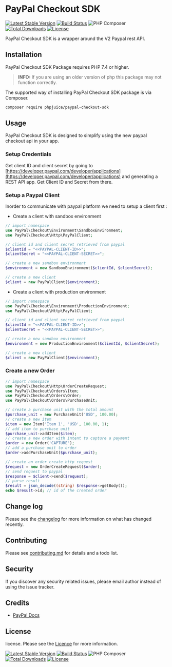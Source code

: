 # PayPal Checkout SDK

[![Latest Stable Version](https://poser.pugx.org/phpjuice/paypal-checkout-sdk/v/stable)](https://packagist.org/packages/phpjuice/paypal-checkout-sdk)
[![Build Status](https://travis-ci.com/phpjuice/paypal-checkout-sdk.svg?branch=master)](https://travis-ci.com/phpjuice/paypal-checkout-sdk)
![PHP Composer](https://github.com/phpjuice/paypal-checkout-sdk/workflows/PHP%20Composer/badge.svg?branch=master)
[![Total Downloads](https://poser.pugx.org/phpjuice/paypal-checkout-sdk/downloads)](https://packagist.org/packages/phpjuice/paypal-checkout-sdk)
[![License](https://poser.pugx.org/phpjuice/paypal-checkout-sdk/license)](https://github.com/phpjuice/paypal-checkout-sdk/blob/master/LICENSE)


PayPal Checkout SDK is a wrapper around the V2 Paypal rest API.

## Installation

PayPal Checkout SDK Package requires PHP 7.4 or higher.

> **INFO:** If you are using an older version of php this package may not function correctly.

The supported way of installing PayPal Checkout SDK package is via Composer.

```bash
composer require phpjuice/paypal-checkout-sdk
```

## Usage

PayPal Checkout SDK is designed to simplify using the new paypal checkout api in your app.


### Setup Credentials

Get client ID and client secret by going to [https://developer.paypal.com/developer/applications](https://developer.paypal.com/developer/applications) and generating a REST API app. Get Client ID and Secret from there.

### Setup a Paypal Client

Inorder to communicate with paypal platform we need to setup a client first :

- Create a client with sandbox environment
```php
// import namespace
use PayPal\Checkout\Environment\SandboxEnvironment;
use PayPal\Checkout\Http\PayPalClient;

// client id and client secret retrieved from paypal
$clientId = "<<PAYPAL-CLIENT-ID>>";
$clientSecret = "<<PAYPAL-CLIENT-SECRET>>";

// create a new sandbox environment
$environment = new SandboxEnvironment($clientId, $clientSecret);

// create a new client
$client = new PayPalClient($environment);
```

- Create a client with production environment
```php
// import namespace
use PayPal\Checkout\Environment\ProductionEnvironment;
use PayPal\Checkout\Http\PayPalClient;

// client id and client secret retrieved from paypal
$clientId = "<<PAYPAL-CLIENT-ID>>";
$clientSecret = "<<PAYPAL-CLIENT-SECRET>>";

// create a new sandbox environment
$environment = new ProductionEnvironment($clientId, $clientSecret);

// create a new client
$client = new PayPalClient($environment);
```


### Create a new Order


```php
// import namespace
use PayPal\Checkout\Http\OrderCreateRequest;
use PayPal\Checkout\Orders\Item;
use PayPal\Checkout\Orders\Order;
use PayPal\Checkout\Orders\PurchaseUnit;

// create a purchase unit with the total amount
$purchase_unit = new PurchaseUnit('USD', 100.00);
// create a new item
$item = new Item('Item 1', 'USD', 100.00, 1);
// add item to purchase unit
$purchase_unit->addItem($item);
// create a new order with intent to capture a payment
$order = new Order('CAPTURE');
// add a purchase unit to order
$order->addPurchaseUnit($purchase_unit);

// create an order create http request
$request = new OrderCreateRequest($order);
// send request to paypal
$response = $client->send($request);
// parse result
$result = json_decode((string) $response->getBody());
echo $result->id; // id of the created order
```


## Change log

Please see the [changelog](changelog.md) for more information on what has changed recently.

## Contributing

Please see [contributing.md](contributing.md) for details and a todo list.

## Security

If you discover any security related issues, please email author instead of using the issue tracker.

## Credits

- [PayPal Docs](https://developer.paypal.com/docs/)

## License

license. Please see the [Licence](https://github.com/phpjuice/paypal-checkout-sdk/blob/master/LICENSE) for more information.

[![Latest Stable Version](https://poser.pugx.org/phpjuice/paypal-checkout-sdk/v/stable)](https://packagist.org/packages/phpjuice/paypal-checkout-sdk)
[![Build Status](https://travis-ci.com/phpjuice/paypal-checkout-sdk.svg?branch=master)](https://travis-ci.com/phpjuice/paypal-checkout-sdk)
![PHP Composer](https://github.com/phpjuice/paypal-checkout-sdk/workflows/PHP%20Composer/badge.svg?branch=master)
[![Total Downloads](https://poser.pugx.org/phpjuice/paypal-checkout-sdk/downloads)](https://packagist.org/packages/phpjuice/paypal-checkout-sdk)
[![License](https://poser.pugx.org/phpjuice/paypal-checkout-sdk/license)](https://github.com/phpjuice/paypal-checkout-sdk/blob/master/LICENSE)
